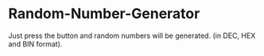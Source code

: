 # Random-Number-Generator
Just press the  button and random numbers will be generated. (in DEC, HEX and BIN format).

